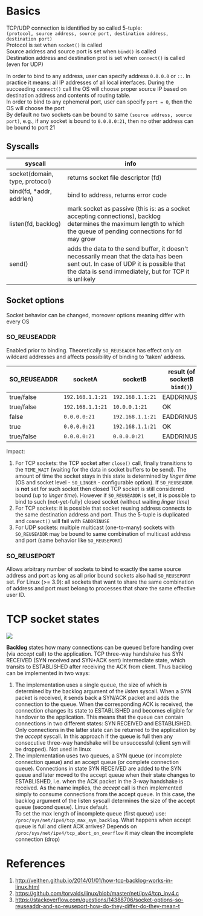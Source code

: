 # Basics
TCP/UDP connection is identified by so called 5-tuple:  
`(protocol, source address, source port, destination address, destination port)`  
Protocol is set when `socket()` is called  
Source address and source port is set when `bind()` is called  
Destination address and destination prot is set when `connect()` is called (even for UDP)  

In order to bind to any address, user can specify address `0.0.0.0` or `::`. In practice it means: all IP addresses of all local interfaces. During the succeeding `connect()` call the OS will choose proper source IP based on destination address and contents of routing table.  
In order to bind to any ephemeral port, user can specify `port = 0`, then the OS will choose the port  
By default no two sockets can be bound to same `(source address, source port)`, e.g., if any socket is bound to `0.0.0.0:21`, then no other address can be bound to port 21

## Syscalls
| syscall | info |
|-|-|
|socket(domain, type, protocol)|returns socket file descriptor (fd)|
|bind(fd, *addr, addrlen)|bind to address, returns error code|
|listen(fd, backlog)|mark socket as passive (this is: as a socket accepting connections), backlog determines the maximum length to which the queue of pending connections for fd may grow|
|send()|adds the data to the send buffer, it doesn't necessarily mean that the data has been sent out. In case of UDP it is possible that the data is send immediately, but for TCP it is unlikely |

## Socket options
Socket behavior can be changed, moreover options meaning differ with every OS

### SO_REUSEADDR

Enabled prior to binding.
Theoretically `SO_REUSEADDR` has effect only on wildcard addresses and affects possibility of binding to 'taken' address.  

| SO_REUSEADDR | socketA | socketB | result (of socketB `bind()`) |
|-|-|-|-|
|true/false|`192.168.1.1:21`|`192.168.1.1:21`|EADDRINUSE|
|true/false|`192.168.1.1:21`|`10.0.0.1:21`|OK|
|false|`0.0.0.0:21`|`192.168.1.1:21`|EADDRINUSE|
|true|`0.0.0.0:21`|`192.168.1.1:21`|OK|
|true/false|`0.0.0.0:21`|`0.0.0.0:21`|EADDRINUSE|

Impact:
 1. For TCP sockets: the TCP socket after `close()` call, finally transitions to the `TIME_WAIT` (waiting for the data in socket buffers to be send). 
The amount of time the socket stays in this state is determined by _linger time_ (OS and socket level - `SO_LINGER` - configurable option). 
If `SO_REUSEADDR` is **not** set for such socket then closed TCP socket is still considered bound (up to _linger time_). 
However if `SO_REUSEADDR` is set, it is possible to bind to such (not-yet-fully) closed socket (without waiting _linger time_)
 2. For TCP sockets: it is possible that socket reusing address connects to the same destination address and port. Thus the 5-tuple is duplicated and `connect()` will fail with `EADDRINUSE`
 3. For UDP sockets: multiple multicast (one-to-many) sockets with `SO_REUSEADDR` may be bound to same combination of multicast address and port (same behavior like `SO_REUSEPORT`)
 
### SO_REUSEPORT

Allows arbitrary number of sockets to bind to exactly the same source address and port as long as all prior bound sockets also had `SO_REUSEPORT` set.
For Linux (>= 3.9): all sockets that want to share the same combination of address and port must belong to processes that share the same effective user ID. 

# TCP socket states
![](https://upload.wikimedia.org/wikipedia/commons/thumb/a/a2/Tcp_state_diagram_fixed.svg/796px-Tcp_state_diagram_fixed.svg.png)

**Backlog** states how many connections can be queued before handing over (via _accept_ call) to the application. TCP three-way handshake has SYN RECEIVED (SYN received and SYN+ACK sent) intermediate state, which transits to ESTABLISHED after receiving the ACK from client. Thus backlog can be implemented in two ways:

1. The implementation uses a single queue, the size of which is determined by the backlog argument of the _listen_ syscall. When a SYN packet is received, it sends back a SYN/ACK packet and adds the connection to the queue. When the corresponding ACK is received, the connection changes its state to ESTABLISHED and becomes eligible for handover to the application. This means that the queue can contain connections in two different states: SYN RECEIVED and ESTABLISHED. Only connections in the latter state can be returned to the application by the _accept_ syscall. In this approach if the queue is full then any consecutive three-way handshake will be unsuccessful (client syn will be dropped). Not used in linux 
2. The implementation uses two queues, a SYN queue (or incomplete connection queue) and an accept queue (or complete connection queue). Connections in state SYN RECEIVED are added to the SYN queue and later moved to the accept queue when their state changes to ESTABLISHED, i.e. when the ACK packet in the 3-way handshake is received. As the name implies, the _accept_ call is then implemented simply to consume connections from the accept queue. In this case, the backlog argument of the listen syscall determines the size of the accept queue (second queue). Linux default.  
To set the max length of incomplete queue (first queue) use: `/proc/sys/net/ipv4/tcp_max_syn_backlog`. What happens when accept queue is full and client ACK arrives? Depends on `/proc/sys/net/ipv4/tcp_abort_on_overflow` it may clean the incomplete connection (drop)


# References
1. http://veithen.github.io/2014/01/01/how-tcp-backlog-works-in-linux.html
2. https://github.com/torvalds/linux/blob/master/net/ipv4/tcp_ipv4.c
3. https://stackoverflow.com/questions/14388706/socket-options-so-reuseaddr-and-so-reuseport-how-do-they-differ-do-they-mean-t